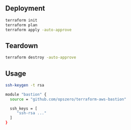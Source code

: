 ## Deployment

```sh
terraform init
terraform plan
terraform apply -auto-approve
```

## Teardown

```sh
terraform destroy -auto-approve
```
## Usage

``` sh
ssh-keygen -t rsa
```


``` sh
module "bastion" {
  source = "github.com/opszero/terraform-aws-bastion"

  ssh_keys = [
     "ssh-rsa ..."
  ]
}
```
